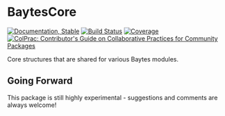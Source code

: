 # BaytesCore

<!---
![logo](docs/src/assets/logo.svg)
[![CI](xxx)](xxx)
[![arXiv article](xxx)](xxx)
-->
[![Documentation, Stable](https://img.shields.io/badge/docs-stable-blue.svg)](https://paschermayr.github.io/BaytesCore.jl/stable)
[![Build Status](https://github.com/paschermayr/BaytesCore.jl/actions/workflows/CI.yml/badge.svg?branch=master)](https://github.com/paschermayr/BaytesCore.jl/actions/workflows/CI.yml?query=branch%3Amaster)
[![Coverage](https://codecov.io/gh/paschermayr/BaytesCore.jl/branch/master/graph/badge.svg)](https://codecov.io/gh/paschermayr/BaytesCore.jl)
[![ColPrac: Contributor's Guide on Collaborative Practices for Community Packages](https://img.shields.io/badge/ColPrac-Contributor's%20Guide-blueviolet)](https://github.com/SciML/ColPrac)

Core structures that are shared for various Baytes modules.

<!---
See also:
[ModelWrappers.jl](xxx)
[BaytesMCMC.jl](xxx)
[BaytesFilters.jl](xxx)
[BaytesPMCMC.jl](xxx)
[BaytesSMC.jl](xxx)
[Baytes.jl](xxx)
-->

## Going Forward

This package is still highly experimental - suggestions and comments are always welcome!

<!---
# Citing Baytes.jl

If you use Baytes.jl for your own research, please consider citing the following publication: ...
-->
